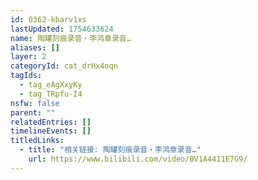 ```yaml
---
id: 0362-kbarv1xs
lastUpdated: 1754633624
name: 陶罐刻痕录音・李鸿章录音…
aliases: []
layer: 2
categoryId: cat_drHx4oqn
tagIds:
  - tag_eAgXxyKy
  - tag_TRpfu-I4
nsfw: false
parent: ""
relatedEntries: []
timelineEvents: []
titledLinks:
  - title: "相关链接: 陶罐刻痕录音・李鸿章录音…"
    url: https://www.bilibili.com/video/BV1A4411E7G9/
---
```


